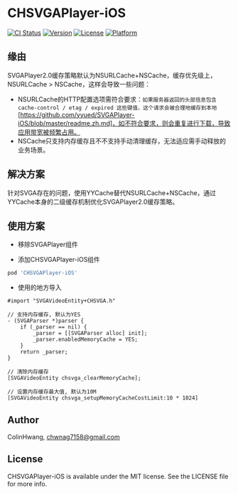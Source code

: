 # CHSVGAPlayer-iOS

[![CI Status](https://img.shields.io/travis/ColinHwang/CHSVGAPlayer-iOS.svg?style=flat)](https://travis-ci.org/ColinHwang/CHSVGAPlayer-iOS)
[![Version](https://img.shields.io/cocoapods/v/CHSVGAPlayer-iOS.svg?style=flat)](https://cocoapods.org/pods/CHSVGAPlayer-iOS)
[![License](https://img.shields.io/cocoapods/l/CHSVGAPlayer-iOS.svg?style=flat)](https://cocoapods.org/pods/CHSVGAPlayer-iOS)
[![Platform](https://img.shields.io/cocoapods/p/CHSVGAPlayer-iOS.svg?style=flat)](https://cocoapods.org/pods/CHSVGAPlayer-iOS)

## 缘由

SVGAPlayer2.0缓存策略默认为NSURLCache+NSCache，缓存优先级上，NSURLCache > NSCache，这样会导致一些问题：

- NSURLCache的HTTP配置选项需符合要求：`如果服务器返回的头部信息包含 cache-control / etag / expired 这些键值，这个请求会被合理地缓存到本地`[https://github.com/yyued/SVGAPlayer-iOS/blob/master/readme.zh.md]，如不符合要求，则会重复进行下载，导致应用带宽被频繁占用。
- NSCache只支持内存缓存且不不支持手动清理缓存，无法适应需手动释放的业务场景。

## 解决方案

针对SVGA存在的问题，使用YYCache替代NSURLCache+NSCache，通过YYCache本身的二级缓存机制优化SVGAPlayer2.0缓存策略。

## 使用方案

- 移除SVGAPlayer组件

- 添加CHSVGAPlayer-iOS组件

```ruby
pod 'CHSVGAPlayer-iOS'
```

- 使用的地方导入

```
#import "SVGAVideoEntity+CHSVGA.h"

// 支持内存缓存, 默认为YES
- (SVGAParser *)parser {
    if (_parser == nil) {
        _parser = [[SVGAParser alloc] init];
        _parser.enabledMemoryCache = YES;
    }
    return _parser;
}

// 清除内存缓存
[SVGAVideoEntity chsvga_clearMemoryCache];

// 设置内存缓存最大值, 默认为10M
[SVGAVideoEntity chsvga_setupMemoryCacheCostLimit:10 * 1024]
```

## Author

ColinHwang, chwnag7158@gmail.com

## License

CHSVGAPlayer-iOS is available under the MIT license. See the LICENSE file for more info.
